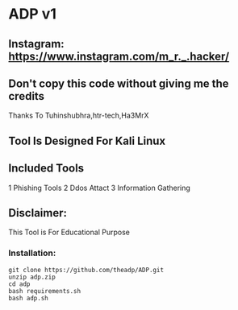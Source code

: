 # ADP v1
## Instagram: https://www.instagram.com/m_r._.hacker/ 
## Don't copy this code without giving me the credits  
Thanks To Tuhinshubhra,htr-tech,Ha3MrX
## Tool Is Designed For Kali Linux

## Included Tools
1 Phishing Tools
2 Ddos Attact
3 Information Gathering
## Disclaimer:
This Tool is For Educational Purpose

### Installation:
```
git clone https://github.com/theadp/ADP.git
unzip adp.zip
cd adp
bash requirements.sh
bash adp.sh
```
 





 
